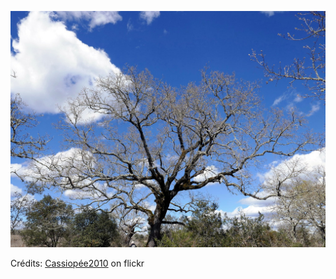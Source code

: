 ![Léane](/images/2022-07-13.jpg)

Crédits: [Cassiopée2010](https://www.flickr.com/people/cmoi30/) on flickr